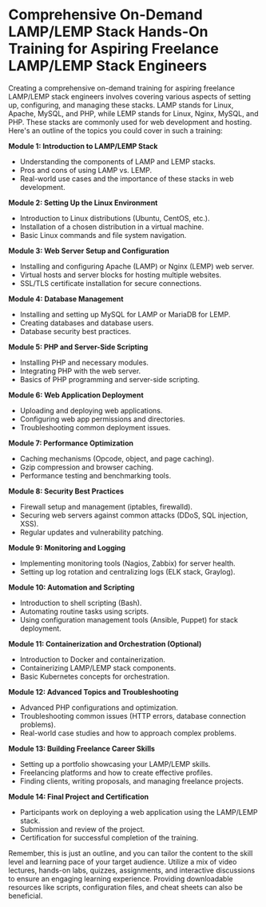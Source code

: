 # Comprehensive On-Demand LAMP/LEMP Stack Hands-On Training for Aspiring Freelance LAMP/LEMP Stack Engineers
Creating a comprehensive on-demand training for aspiring freelance LAMP/LEMP stack engineers involves covering various aspects of setting up, configuring, and managing these stacks. LAMP stands for Linux, Apache, MySQL, and PHP, while LEMP stands for Linux, Nginx, MySQL, and PHP. These stacks are commonly used for web development and hosting. Here's an outline of the topics you could cover in such a training:

**Module 1: Introduction to LAMP/LEMP Stack**
- Understanding the components of LAMP and LEMP stacks.
- Pros and cons of using LAMP vs. LEMP.
- Real-world use cases and the importance of these stacks in web development.

**Module 2: Setting Up the Linux Environment**
- Introduction to Linux distributions (Ubuntu, CentOS, etc.).
- Installation of a chosen distribution in a virtual machine.
- Basic Linux commands and file system navigation.

**Module 3: Web Server Setup and Configuration**
- Installing and configuring Apache (LAMP) or Nginx (LEMP) web server.
- Virtual hosts and server blocks for hosting multiple websites.
- SSL/TLS certificate installation for secure connections.

**Module 4: Database Management**
- Installing and setting up MySQL for LAMP or MariaDB for LEMP.
- Creating databases and database users.
- Database security best practices.

**Module 5: PHP and Server-Side Scripting**
- Installing PHP and necessary modules.
- Integrating PHP with the web server.
- Basics of PHP programming and server-side scripting.

**Module 6: Web Application Deployment**
- Uploading and deploying web applications.
- Configuring web app permissions and directories.
- Troubleshooting common deployment issues.

**Module 7: Performance Optimization**
- Caching mechanisms (Opcode, object, and page caching).
- Gzip compression and browser caching.
- Performance testing and benchmarking tools.

**Module 8: Security Best Practices**
- Firewall setup and management (iptables, firewalld).
- Securing web servers against common attacks (DDoS, SQL injection, XSS).
- Regular updates and vulnerability patching.

**Module 9: Monitoring and Logging**
- Implementing monitoring tools (Nagios, Zabbix) for server health.
- Setting up log rotation and centralizing logs (ELK stack, Graylog).

**Module 10: Automation and Scripting**
- Introduction to shell scripting (Bash).
- Automating routine tasks using scripts.
- Using configuration management tools (Ansible, Puppet) for stack deployment.

**Module 11: Containerization and Orchestration (Optional)**
- Introduction to Docker and containerization.
- Containerizing LAMP/LEMP stack components.
- Basic Kubernetes concepts for orchestration.

**Module 12: Advanced Topics and Troubleshooting**
- Advanced PHP configurations and optimization.
- Troubleshooting common issues (HTTP errors, database connection problems).
- Real-world case studies and how to approach complex problems.

**Module 13: Building Freelance Career Skills**
- Setting up a portfolio showcasing your LAMP/LEMP skills.
- Freelancing platforms and how to create effective profiles.
- Finding clients, writing proposals, and managing freelance projects.

**Module 14: Final Project and Certification**
- Participants work on deploying a web application using the LAMP/LEMP stack.
- Submission and review of the project.
- Certification for successful completion of the training.

Remember, this is just an outline, and you can tailor the content to the skill level and learning pace of your target audience. Utilize a mix of video lectures, hands-on labs, quizzes, assignments, and interactive discussions to ensure an engaging learning experience. Providing downloadable resources like scripts, configuration files, and cheat sheets can also be beneficial.


